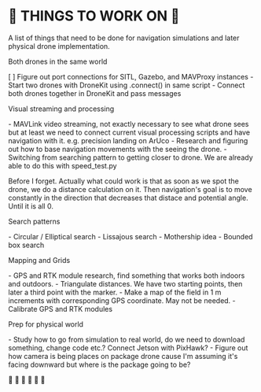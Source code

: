 # 🪷 THINGS TO WORK ON  🪷

<p> A list of things that need to be done for navigation simulations and later physical drone implementation.</p>

<p> Both drones in the same world </p>
[ ] Figure out port connections for SITL, Gazebo, and MAVProxy instances
- Start two drones with DroneKit using .connect() in same script
- Connect both drones together in DroneKit and pass messages

<p> Visual streaming and processing </p>
- MAVLink video streaming, not exactly necessary to see what drone sees but at least we need to connect current visual processing scripts and have navigation with it. e.g. precision landing on ArUco
- Research and figuring out how to base navigation movements with the seeing the drone. 
- Switching from searching pattern to getting closer to drone. We are already able to do this with speed_test.py

<p>Before I forget. Actually what could work is that as soon as we spot the drone, we do a distance calculation on it. Then navigation's goal is to move constantly in the direction that
decreases that distace and potential angle. Until it is all 0.</p>

<p> Search patterns </p>
- Circular / Elliptical search
- Lissajous search
- Mothership idea
- Bounded box search

<p> Mapping and Grids </p>
- GPS and RTK module research, find something that works both indoors and outdoors.
- Triangulate distances. We have two starting points, then later a third point with the marker. 
- Make a map of the field in 1 m increments with corresponding GPS coordinate. May not be needed.
- Calibrate GPS and RTK modules

<p> Prep for physical world </p>
- Study how to go from simulation to real world, do we need to download something, change code etc.? Connect Jetson with PixHawk?
- Figure out how camera is being places on package drone cause I'm assuming it's facing downward but where is the package going to be?

🦋 💞 🌵 🌷 🌻 🐅
